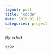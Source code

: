```yaml
---
layout: post
title: "cdcde"
date: 2019-01-12
categories: project
---
```


*By cdcd*

<html>
  <head>

  </head>
  <body>
    <p style="margin-top: 0">
      
    </p>
  </body>
</html>
